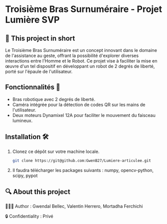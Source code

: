 # Troisième Bras Surnuméraire - Projet Lumière SVP

## 📄 This project in short
Le Troisième Bras Surnuméraire est un concept innovant dans le domaine de l'assistance au geste, offrant la possibilité d'explorer diverses interactions entre l'Homme et le Robot. 
Ce projet vise à faciliter la mise en œuvre d'un tel dispositif en développant un robot de 2 degrés de liberté, porté sur l'épaule de l'utilisateur.

## Fonctionnalités 🚀
- Bras robotique avec 2 degrés de liberté.
- Caméra intégrée pour la détection de codes QR sur les mains de l'utilisateur.
- Deux moteurs Dynamixel 12A pour faciliter le mouvement du faisceau lumineux.

## Installation 🛠️
1. Clonez ce dépôt sur votre machine locale.
   ```bash
   git clone https://git@github.com:GwenB27/Lumiere-articulee.git
2. Il faudra télécharger les packages suivants : numpy, opencv-python, scipy, pypot

## 🔍 About this project

👨‍👨‍👦 Author : Gwendal Bellec, Valentin Herrero, Mortadha Ferchichi

🔒 Confidentiality : Privé
